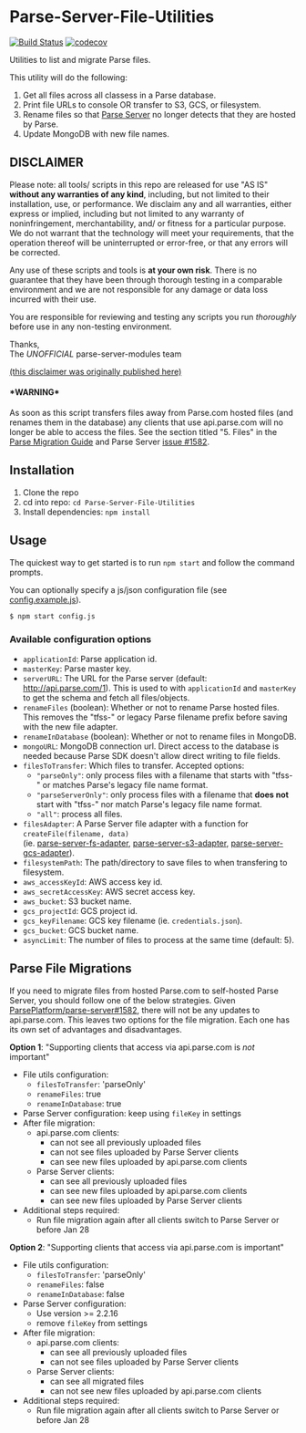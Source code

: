 # Parse-Server-File-Utilities
[![Build Status](https://travis-ci.org/parse-server-modules/parse-files-utils.svg?branch=master)](https://travis-ci.org/parse-server-modules/parse-files-utils)
[![codecov](https://codecov.io/gh/parse-server-modules/parse-files-utils/branch/master/graph/badge.svg)](https://codecov.io/gh/parse-server-modules/parse-files-utils)

Utilities to list and migrate Parse files.

This utility will do the following:

1. Get all files across all classess in a Parse database.
2. Print file URLs to console OR transfer to S3, GCS, or filesystem.
3. Rename files so that [Parse Server](https://github.com/ParsePlatform/parse-server) no longer detects that they are hosted by Parse.
4. Update MongoDB with new file names.

DISCLAIMER
----------
Please note: all tools/ scripts in this repo are released for use "AS IS" **without any warranties of any kind**,
including, but not limited to their installation, use, or performance.  We disclaim any and all warranties, either 
express or implied, including but not limited to any warranty of noninfringement, merchantability, and/ or fitness 
for a particular purpose.  We do not warrant that the technology will meet your requirements, that the operation 
thereof will be uninterrupted or error-free, or that any errors will be corrected.

Any use of these scripts and tools is **at your own risk**.  There is no guarantee that they have been through 
thorough testing in a comparable environment and we are not responsible for any damage or data loss incurred with 
their use.

You are responsible for reviewing and testing any scripts you run *thoroughly* before use in any non-testing 
environment.

Thanks,  
The *UNOFFICIAL* parse-server-modules team

[(this disclaimer was originally published here)](https://github.com/mongodb/support-tools/blob/master/README.md)

#### \*WARNING\*
As soon as this script transfers files away from Parse.com hosted files (and renames them in the database) 
any clients that use api.parse.com will no longer be able to access the files. 
See the section titled "5. Files" in the [Parse Migration Guide](https://parse.com/migration) 
and Parse Server [issue #1582](https://github.com/ParsePlatform/parse-server/issues/1582).

## Installation

1. Clone the repo
2. cd into repo: `cd Parse-Server-File-Utilities`
3. Install dependencies: `npm install`

## Usage

The quickest way to get started is to run `npm start` and follow the command prompts.

You can optionally specify a js/json configuration file (see [config.example.js](./config.example.js)).
```
$ npm start config.js
```

### Available configuration options

* `applicationId`: Parse application id.
* `masterKey`: Parse master key.
* `serverURL`: The URL for the Parse server (default: http://api.parse.com/1). 
This is used to with `applicationId` and `masterKey` to get the schema and fetch all files/objects.
* `renameFiles` (boolean): Whether or not to rename Parse hosted files. 
This removes the "tfss-" or legacy Parse filename prefix before saving with the new file adapter.
* `renameInDatabase` (boolean): Whether or not to rename files in MongoDB.
* `mongoURL`: MongoDB connection url. 
Direct access to the database is needed because Parse SDK doesn't allow direct writing to file fields.
* `filesToTransfer`: Which files to transfer. 
Accepted options:
  * `"parseOnly"`: only process files with a filename that starts with "tfss-" or matches Parse's legacy file name format.
  * `"parseServerOnly"`: only process files with a filename that **does not** start with "tfss-" nor match Parse's legacy file name format.
  * `"all"`: process all files.
* `filesAdapter`: A Parse Server file adapter with a function for `createFile(filename, data)`  
(ie. [parse-server-fs-adapter](https://github.com/parse-server-modules/parse-server-fs-adapter),
[parse-server-s3-adapter](https://github.com/parse-server-modules/parse-server-s3-adapter),
[parse-server-gcs-adapter](https://github.com/parse-server-modules/parse-server-gcs-adapter)).
* `filesystemPath`: The path/directory to save files to when transfering to filesystem.
* `aws_accessKeyId`: AWS access key id.
* `aws_secretAccessKey`: AWS secret access key.
* `aws_bucket`: S3 bucket name.
* `gcs_projectId`: GCS project id.
* `gcs_keyFilename`: GCS key filename (ie. `credentials.json`).
* `gcs_bucket`: GCS bucket name.
* `asyncLimit`: The number of files to process at the same time (default: 5).


## Parse File Migrations

If you need to migrate files from hosted Parse.com to self-hosted Parse Server,
you should follow one of the below strategies. 
Given [ParsePlatform/parse-server#1582](https://github.com/ParsePlatform/parse-server/issues/1582), 
there will not be any updates to api.parse.com. This leaves two options for the file migration. 
Each one has its own set of advantages and disadvantages.

**Option 1**: 
"Supporting clients that access via api.parse.com is *not* important"
* File utils configuration:
  * `filesToTransfer`: 'parseOnly'
  * `renameFiles`: true
  * `renameInDatabase`: true
* Parse Server configuration: keep using `fileKey` in settings
* After file migration:
  * api.parse.com clients:
    * can not see all previously uploaded files
    * can not see files uploaded by Parse Server clients
    * can see new files uploaded by api.parse.com clients
  * Parse Server clients:
    * can see all previously uploaded files
    * can see new files uploaded by api.parse.com clients
    * can see new files uploaded by Parse Server clients
* Additional steps required:
  * Run file migration again after all clients switch to Parse Server or before Jan 28

**Option 2**: 
"Supporting clients that access via api.parse.com is important"
* File utils configuration:
  * `filesToTransfer`: 'parseOnly'
  * `renameFiles`: false
  * `renameInDatabase`: false
* Parse Server configuration: 
  * Use version >= 2.2.16
  * remove `fileKey` from settings 
* After file migration:
  * api.parse.com clients:
    * can see all previously uploaded files
    * can not see files uploaded by Parse Server clients
  * Parse Server clients:
    * can see all migrated files
    * can not see new files uploaded by api.parse.com clients
* Additional steps required:
  * Run file migration again after all clients switch to Parse Server or before Jan 28


